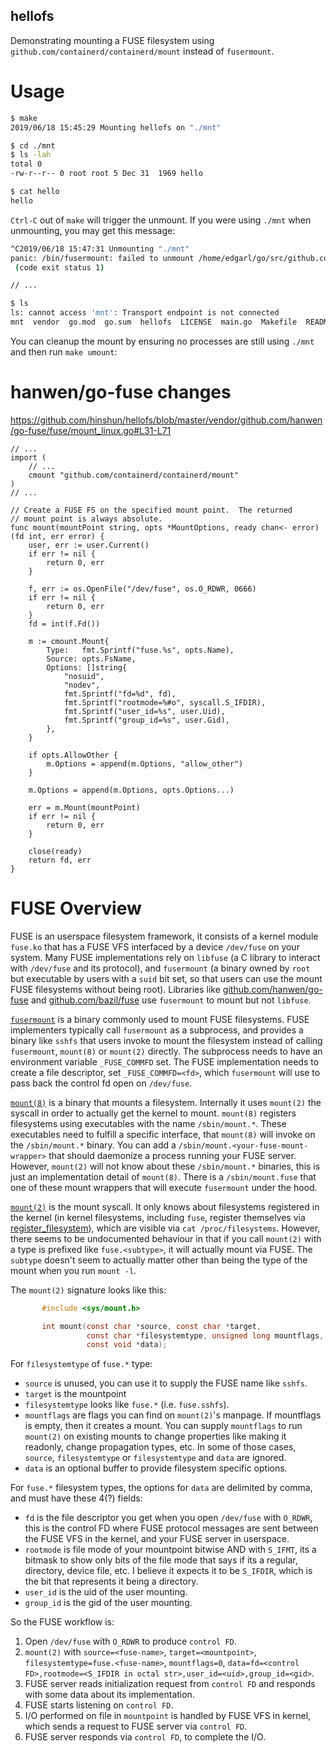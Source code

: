 hellofs
---

Demonstrating mounting a FUSE filesystem using `github.com/containerd/containerd/mount` instead of `fusermount`.

# Usage

```sh
$ make
2019/06/18 15:45:29 Mounting hellofs on "./mnt"

$ cd ./mnt
$ ls -lah
total 0
-rw-r--r-- 0 root root 5 Dec 31  1969 hello

$ cat hello
hello
```

`Ctrl-C` out of `make` will trigger the unmount. If you were using `./mnt` when unmounting, you may get this message:
```sh
^C2019/06/18 15:47:31 Unmounting "./mnt"
panic: /bin/fusermount: failed to unmount /home/edgarl/go/src/github.com/hinshun/hellofs/mnt: Device or resource busy
 (code exit status 1)

// ...

$ ls
ls: cannot access 'mnt': Transport endpoint is not connected
mnt  vendor  go.mod  go.sum  hellofs  LICENSE  main.go  Makefile  README.md
```

You can cleanup the mount by ensuring no processes are still using `./mnt` and then run `make umount`:

# hanwen/go-fuse changes

https://github.com/hinshun/hellofs/blob/master/vendor/github.com/hanwen/go-fuse/fuse/mount_linux.go#L31-L71
```golang
// ...
import (
	// ...
	cmount "github.com/containerd/containerd/mount"
)
// ...

// Create a FUSE FS on the specified mount point.  The returned
// mount point is always absolute.
func mount(mountPoint string, opts *MountOptions, ready chan<- error) (fd int, err error) {
	user, err := user.Current()
	if err != nil {
		return 0, err
	}

	f, err := os.OpenFile("/dev/fuse", os.O_RDWR, 0666)
	if err != nil {
		return 0, err
	}
	fd = int(f.Fd())

	m := cmount.Mount{
		Type:   fmt.Sprintf("fuse.%s", opts.Name),
		Source: opts.FsName,
		Options: []string{
			"nosuid",
			"nodev",
			fmt.Sprintf("fd=%d", fd),
			fmt.Sprintf("rootmode=%#o", syscall.S_IFDIR),
			fmt.Sprintf("user_id=%s", user.Uid),
			fmt.Sprintf("group_id=%s", user.Gid),
		},
	}

	if opts.AllowOther {
		m.Options = append(m.Options, "allow_other")
	}

	m.Options = append(m.Options, opts.Options...)

	err = m.Mount(mountPoint)
	if err != nil {
		return 0, err
	}

	close(ready)
	return fd, err
}
```

# FUSE Overview

FUSE is an userspace filesystem framework, it consists of a kernel module `fuse.ko` that has a FUSE VFS interfaced by a device `/dev/fuse` on your system. Many FUSE implementations rely on `libfuse` (a C library to interact with `/dev/fuse` and its protocol), and `fusermount` (a binary owned by `root` but executable by users with a `suid` bit set, so that users can use the mount FUSE filesystems without being root). Libraries like [github.com/hanwen/go-fuse](https://github.com/hanwen/go-fuse) and [github.com/bazil/fuse](https://github.com/bazil/fuse) use `fusermount` to mount but not `libfuse`.

[`fusermount`](https://github.com/libfuse/libfuse/blob/master/util/fusermount.c) is a binary commonly used to mount FUSE filesystems. FUSE implementers typically call `fusermount` as a subprocess, and provides a binary like `sshfs` that users invoke to mount the filesystem instead of calling `fusermount`, `mount(8)` or `mount(2)` directly. The subprocess needs to have an environment variable `_FUSE_COMMFD` set. The FUSE implementation needs to create a file descriptor, set `_FUSE_COMMFD=<fd>`, which `fusermount` will use to pass back the control fd open on `/dev/fuse`.

[`mount(8)`](http://man7.org/linux/man-pages/man8/mount.8.html) is a binary that mounts a filesystem. Internally it uses `mount(2)` the syscall in order to actually get the kernel to mount. `mount(8)` registers filesystems using executables with the name `/sbin/mount.*`. These executables need to fulfill a specific interface, that `mount(8)` will invoke on the `/sbin/mount.*` binary. You can add a `/sbin/mount.<your-fuse-mount-wrapper>` that should daemonize a process running your FUSE server. However, `mount(2)` will not know about these `/sbin/mount.*` binaries, this is just an implementation detail of `mount(8)`. There is a `/sbin/mount.fuse` that one of these mount wrappers that will execute `fusermount` under the hood.

[`mount(2)`](http://man7.org/linux/man-pages/man2/mount.2.html) is the mount syscall. It only knows about filesystems registered in the kernel (in kernel filesystems, including `fuse`, register themselves via [register_filesystem](https://www.kernel.org/doc/htmldocs/filesystems/API-register-filesystem.html)), which are visible via `cat /proc/filesystems`. However, there seems to be undocumented behaviour in that if you call `mount(2)` with a type is prefixed like `fuse.<subtype>`, it will actually mount via FUSE. The `subtype` doesn't seem to actually matter other than being the type of the mount when you run `mount -l`.

The `mount(2)` signature looks like this:
```c
       #include <sys/mount.h>

       int mount(const char *source, const char *target,
                 const char *filesystemtype, unsigned long mountflags,
                 const void *data);
```

For `filesystemtype` of `fuse.*` type:
- `source` is unused, you can use it to supply the FUSE name like `sshfs`.
- `target` is the mountpoint
- `filesystemtype` looks like `fuse.*` (i.e. `fuse.sshfs`).
- `mountflags` are flags you can find on `mount(2)`'s manpage. If mountflags is empty, then it creates a mount. You can supply `mountflags` to run `mount(2)` on existing mounts to change properties like making it readonly, change propagation types, etc. In some of those cases, `source`, `filesystemtype` or `filesystemtype` and `data` are ignored.
- `data` is an optional buffer to provide filesystem specific options.

For `fuse.*` filesystem types, the options for `data` are delimited by comma, and must have these 4(?) fields:
- `fd` is the file descriptor you get when you open `/dev/fuse` with `O_RDWR`, this is the control FD where FUSE protocol messages are sent between the FUSE VFS in the kernel, and your FUSE server in userspace.
- `rootmode` is file mode of your mountpoint bitwise AND with `S_IFMT`, its a bitmask to show only bits of the file mode that says if its a regular, directory, device file, etc. I believe it expects it to be `S_IFDIR`, which is the bit that represents it being a directory.
- `user_id` is the uid of the user mounting.
- `group_id` is the gid of the user mounting.

So the FUSE workflow is:
1. Open `/dev/fuse` with `O_RDWR` to produce `control FD`.
2. `mount(2)` with `source=<fuse-name>`, `target=<mountpoint>`, `filesystemtype=fuse.<fuse-name>`, `mountflags=0`, `data=fd=<control FD>,rootmode=<S_IFDIR in octal str>,user_id=<uid>,group_id=<gid>`.
3. FUSE server reads initialization request from `control FD` and responds with some data about its implementation.
4. FUSE starts listening on `control FD`.
5. I/O performed on file in `mountpoint` is handled by FUSE VFS in kernel, which sends a request to FUSE server via `control FD`.
6. FUSE server responds via `control FD`, to complete the I/O.
